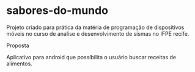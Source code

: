 # sabores-do-mundo
Projeto criado para prática da matéria de programação de dispositivos móveis no curso de analise e desenvolvimento de sismas no IFPE recife.

Proposta

Aplicativo para android que possíbilita o usuário buscar receitas de alimentos.
